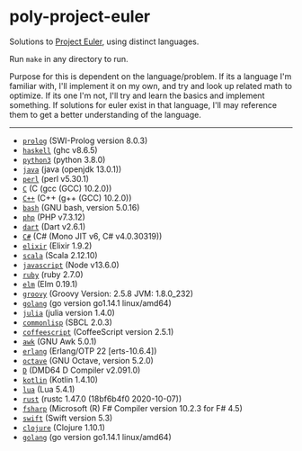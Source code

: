 # poly-project-euler

Solutions to [Project Euler](https://projecteuler.net), using distinct languages.

Run `make` in any directory to run.

Purpose for this is dependent on the language/problem. If its a language I'm familiar with, I'll implement it on my own, and try and look up related math to optimize. If its one I'm not, I'll try and learn the basics and implement something. If solutions for euler exist in that language, I'll may reference them to get a better understanding of the language.

---

* [`prolog`](./001-prolog) (SWI-Prolog version 8.0.3)
* [`haskell`](./002-haskell) (ghc v8.6.5)
* [`python3`](./003-python3) (python 3.8.0)
* [`java`](./004-java) (java (openjdk 13.0.1))
* [`perl`](./005-perl) (perl v5.30.1)
* [`C`](./006-C) (C (gcc (GCC) 10.2.0))
* [`C++`](./007-C++) (C++ (g++ (GCC) 10.2.0))
* [`bash`](./008-bash) (GNU bash, version 5.0.16)
* [`php`](./009-php) (PHP v7.3.12)
* [`dart`](./010-dart) (Dart v2.6.1)
* [`C#`](./011-C#) (C# (Mono JIT v6, C# v4.0.30319))
* [`elixir`](./012-elixir) (Elixir 1.9.2)
* [`scala`](./013-scala) (Scala 2.12.10)
* [`javascript`](./014-javascript) (Node v13.6.0)
* [`ruby`](./015-ruby) (ruby 2.7.0)
* [`elm`](./016-elm) (Elm 0.19.1)
* [`groovy`](./017-groovy) (Groovy Version: 2.5.8 JVM: 1.8.0_232)
* [`golang`](./018-golang) (go version go1.14.1 linux/amd64)
* [`julia`](./019-julia) (julia version 1.4.0)
* [`commonlisp`](./020-commonlisp) (SBCL 2.0.3)
* [`coffeescript`](./021-coffeescript) (CoffeeScript version 2.5.1)
* [`awk`](./022-awk) (GNU Awk 5.0.1)
* [`erlang`](./023-erlang) (Erlang/OTP 22 [erts-10.6.4])
* [`octave`](./024-octave) (GNU Octave, version 5.2.0)
* [`D`](./025-D) (DMD64 D Compiler v2.091.0)
* [`kotlin`](./029-kotlin) (Kotlin 1.4.10)
* [`lua`](./030-lua) (Lua 5.4.1)
* [`rust`](./034-rust) (rustc 1.47.0 (18bf6b4f0 2020-10-07))
* [`fsharp`](./035-fsharp) (Microsoft (R) F# Compiler version 10.2.3 for F# 4.5)
* [`swift`](./036-swift) (Swift version 5.3)
* [`clojure`](./048-clojure) (Clojure 1.10.1)
* [`golang`](./067-golang) (go version go1.14.1 linux/amd64)

